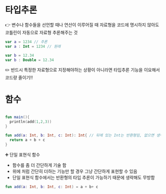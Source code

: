 # 타입추론

👉 변수나 함수들을 선언할 때나 연산이 이루어질 때 자료형을 코드에 명시하지 않아도 코틀린이 자동으로 자료형 추론해주는 것


```kotlin
var a = 1234 // 추론
var a : Int = 1234 // 원래

var b = 12.34
var b : Double = 12.34
```

✏️ 반드시 특정한 자료형으로 지정해야하는 상황이 아니라면 타입추론 기능을 이요해서 코드량 줄이기!!

# 함수


```kotlin

fun main(){
  println(add(1,2,3))
}

fun add(a: Int, b: Int, c: Int): Int{ // 뒤에 있는 Int는 반환형임, 없으면 생략 가능!
  return a + b + c
}

```

➕ 단일 표현식 함수
- 함수를 좀 더 간단하게 기술 함
- 위에 처럼 간단히 더하는 기능만 할 경우 그냥 간단하게 표현할 수 있음
- 단일 표현식 함수에서는 반환형의 타입 추론이 가능하기 때문에 생략해도 무방함


```kotlin
fun add(a: Int, b: Int, c: Int) = a + b+ c
```
